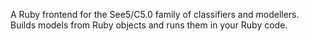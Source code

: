 A Ruby frontend for the See5/C5.0 family of classifiers and modellers. Builds models from Ruby objects and runs them in your Ruby code.

